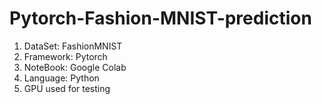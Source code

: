 # Pytorch-Fashion-MNIST-prediction

1. DataSet: FashionMNIST
2. Framework: Pytorch
3. NoteBook: Google Colab
4. Language: Python
5. GPU used for testing
